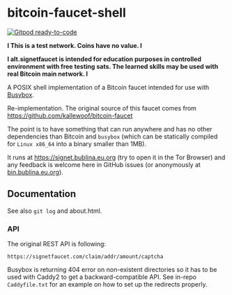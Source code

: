 # bitcoin-faucet-shell

[![Gitpod ready-to-code](https://img.shields.io/badge/Gitpod-ready--to--code-blue?logo=gitpod)](https://gitpod.io/#https://github.com/jsarenik/bitcoin-faucet-shell)

**I This is a test network. Coins have no value. I**

**I alt.signetfaucet is intended for education purposes
    in controlled environment with free testing sats.
    The learned skills may be used with real Bitcoin
    main network. I**

A POSIX shell implementation of a Bitcoin faucet
intended for use with [Busybox](https://busybox.net).

Re-implementation. The original source of this faucet
comes from https://github.com/kallewoof/bitcoin-faucet

The point is to have something that can run anywhere
and has no other dependencies than Bitcoin and `busybox`
(which can be statically compiled for `Linux x86_64`
into a binary smaller than 1MB).

It runs at https://signet.bublina.eu.org (try to open it
in the Tor Browser) and any feedback is welcome here in
GitHub issues (or anonymously at
[bin.bublina.eu.org](https://bin.bublina.eu.org/?68dbfa5698fcf316#6KBGZkWssS3TrzTVg93K7VCQECBTmwKn2x9WjRYV72rn)).

## Documentation

See also `git log` and about.html.

### API

The original REST API is following:

    https://signetfaucet.com/claim/addr/amount/captcha

Busybox is returning 404 error on non-existent directories
so it has to be used with Caddy2 to get a backward-compatible
API. See in-repo `Caddyfile.txt` for an example on how to set
up the redirects properly.
